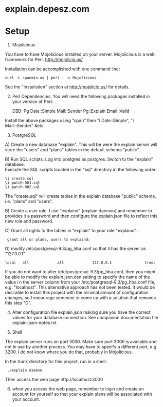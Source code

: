 explain.depesz.com
==================

Setup
==================

1) Mojolicious

You have to have Mojolicious installed on your server.  Mojolicious is a web framework for Perl.
http://mojolicio.us/

Installation can be accomplished with one command line:

    curl -L cpanmin.us | perl - -n Mojolicious
    
See the "Installation" section at http://mojolicio.us/ for details.

2) Perl Dependencies:
You will need the following packages installed in your version of Perl:

    DBD::Pg
    Date::Simple
    Mail::Sender
    Pg::Explain
    Email::Valid
    

Install the above packages using "cpan" then "i Date::Simple", "i Maill::Sender" &etc.

3) PostgreSQL

A) Create a new database "explain".  This will be were the explain server will store the "users" 
and "plans" tables in the default schema "public".

B) Run SQL scripts.  Log into postgres as postgres. Switch to the "explain" database.  
Execute the SQL scripts located in the "sql" directory in the following order:

    \i create.sql
    \i patch-001.sql
    \i patch-002.sql
    
The "create.sql" will create tables in the explain database "public" schema, i.e. "plans" and "users".

B) Create a user role.  I use "explaind" [explain daemon] and remember to provides it a password and then configure
the explain.json file to reflect this new role and password.

C) Grant all rights to the tables in "explain" to your role "explaind":

     grant all on plans, users to explaind;

D) modify  /etc/postgresql-9.3/pg_hba.conf so that it has the server as "127.0.0.1"

    local   all             all             127.0.0.1               trust
    
If you do not want to alter  /etc/postgresql-9.3/pg_hba.conf, then you might be able 
to modify the explain.json.dsn setting to specify the name of the value i
n the server column from your /etc/postgresql-9.3/pg_hba.conf file, e.g. "localhost".  This 
alternative approach has not been tested.  It would be desirable to install this project with
the minimal amount of configuration changes, so I encourage someone to come up with a solution
that removes this step "D".

4) Alter configuration file explain.json making sure you have the correct values for your database connection.
See companion documentation file explain-json-notes.txt

5) Shell

The explain server runs on port 3000.  Make sure port 3000 is available and not in use by another process.
You may have to specify a different port, e.g. 3200.  I do not know where you do that, probably in Mojolicious.

In the trunk directory for this project, run in a shell:

     ./explain daemon
     
Then access the web page http://localhost:3000

6) when you access the web page, remember to login and create an account for yourself so that your explain plans 
will be associated with your account.
